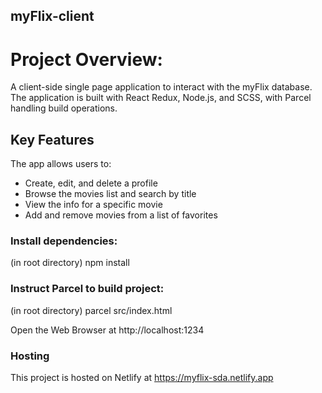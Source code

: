 ## **myFlix-client**

# Project Overview:

 A client-side single page application to interact with the myFlix database. The application is built with React Redux, Node.js, and SCSS, with Parcel handling build operations. 

## Key Features

The app allows users to:

- Create, edit, and delete a profile
- Browse the movies list and search by title
- View the info for a specific movie
- Add and remove movies from a list of favorites

### Install dependencies:

(in root directory)
    npm install

### Instruct Parcel to build project:

(in root directory)
    parcel src/index.html

Open the Web Browser at http://localhost:1234

### Hosting

This project is hosted on Netlify at https://myflix-sda.netlify.app 